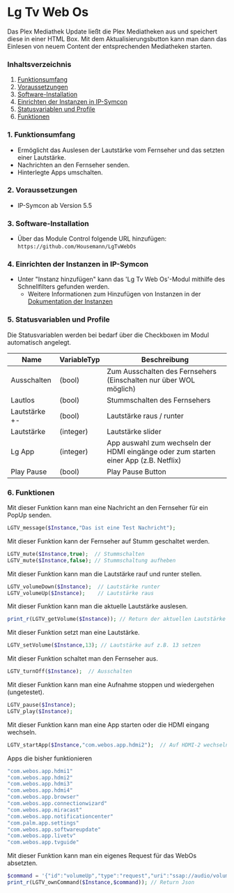 # Lg Tv Web Os
Das Plex Mediathek Update ließt die Plex Mediatheken aus und speichert diese in einer HTML Box. Mit dem Aktualisierungsbutton kann man dann das Einlesen von neuem Content der entsprechenden Mediatheken starten.

### Inhaltsverzeichnis

1. [Funktionsumfang](#1-funktionsumfang)
2. [Voraussetzungen](#2-voraussetzungen)
3. [Software-Installation](#3-software-installation)
4. [Einrichten der Instanzen in IP-Symcon](#4-einrichten-der-instanzen-in-ip-symcon)
5. [Statusvariablen und Profile](#5-statusvariablen-und-profile)
6. [Funktionen](#6-funktionen)

### 1. Funktionsumfang

* Ermöglicht das Auslesen der Lautstärke vom Fernseher und das setzten einer Lautstärke.
* Nachrichten an den Fernseher senden.
* Hinterlegte Apps umschalten.

### 2. Voraussetzungen

- IP-Symcon ab Version 5.5

### 3. Software-Installation

* Über das Module Control folgende URL hinzufügen:
    `https://github.com/Housemann/LgTvWebOs`

### 4. Einrichten der Instanzen in IP-Symcon

- Unter "Instanz hinzufügen" kann das 'Lg Tv Web Os'-Modul mithilfe des Schnellfilters gefunden werden.
    - Weitere Informationen zum Hinzufügen von Instanzen in der [Dokumentation der Instanzen](https://www.symcon.de/service/dokumentation/konzepte/instanzen/#Instanz_hinzufügen)

### 5. Statusvariablen und Profile

Die Statusvariablen werden bei bedarf über die Checkboxen im Modul automatisch angelegt.

Name           | VariableTyp | Beschreibung
-------------- | ----------- | ---------------------
Ausschalten    | (bool)      | Zum Ausschalten des Fernsehers (Einschalten nur über WOL möglich)
Lautlos        | (bool)      | Stummschalten des Fernsehers
Lautstärke +-  | (bool)      | Lautstärke raus / runter
Lautstärke     | (integer)   | Lautstärke slider
Lg App         | (integer)   | App auswahl zum wechseln der HDMI eingänge oder zum starten einer App (z.B. Netflix)
Play Pause     | (bool)      | Play Pause Button

### 6. Funktionen

Mit dieser Funktion kann man eine Nachricht an den Fernseher für ein PopUp senden.
```php
LGTV_message($Instance,"Das ist eine Test Nachricht");
```

Mit dieser Funktion kann der Fernseher auf Stumm geschaltet werden.
```php
LGTV_mute($Instance,true);  // Stummschalten
LGTV_mute($Instance,false); // Stummschaltung aufheben 
```

Mit dieser Funktion kann man die Lautstärke rauf und runter stellen.
```php
LGTV_volumeDown($Instance);  // Lautstärke runter
LGTV_volumeUp($Instance);    // Lautstärke raus 
```

Mit dieser Funktion kann man die aktuelle Lautstärke auslesen.
```php
print_r(LGTV_getVolume($Instance)); // Return der aktuellen Lautstärke
```

Mit dieser Funktion setzt man eine Lautstärke.
```php
LGTV_setVolume($Instance,13); // Lautstärke auf z.B. 13 setzen
```

Mit dieser Funktion schaltet man den Fernseher aus.
```php
LGTV_turnOff($Instance);  // Ausschalten
```

Mit dieser Funktion kann man eine Aufnahme stoppen und wiedergehen (ungetestet).
```php
LGTV_pause($Instance);  
LGTV_play($Instance);
```

Mit dieser Funktion kann man eine App starten oder die HDMI eingang wechseln.
```php
LGTV_startApp($Instance,"com.webos.app.hdmi2");  // Auf HDMI-2 wechseln
```
Apps die bisher funktionieren
```php
"com.webos.app.hdmi1"
"com.webos.app.hdmi2"
"com.webos.app.hdmi3"
"com.webos.app.hdmi4"
"com.webos.app.browser"
"com.webos.app.connectionwizard"
"com.webos.app.miracast"
"com.webos.app.notificationcenter"
"com.palm.app.settings"
"com.webos.app.softwareupdate"
"com.webos.app.livetv"
"com.webos.app.tvguide"
```

Mit dieser Funktion kann man ein eigenes Request für das WebOs absetzten.
```php
$command = '{"id":"volumeUp","type":"request","uri":"ssap://audio/volumeUp"}';
print_r(LGTV_ownCommand($Instance,$command)); // Return Json
```


